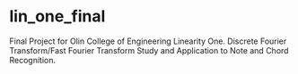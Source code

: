 # lin_one_final
Final Project for Olin College of Engineering Linearity One. Discrete Fourier Transform/Fast Fourier Transform Study and Application to Note and Chord Recognition.
